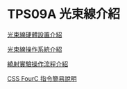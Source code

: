 # TPS09A 光束線介紹

[光束線硬體設置介紹](01-Beamline-Introduction.md)

[光束線操作系統介紹](02-Operation-System.md)

[繞射實驗操作流程介紹](03-Experiments.md)

[CSS FourC 指令簡易說明](04-CSS-FourC-Command.md)

